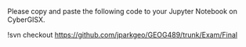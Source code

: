 Please copy and paste the following code to your Jupyter Notebook on CyberGISX. 

!svn checkout https://github.com/jparkgeo/GEOG489/trunk/Exam/Final
